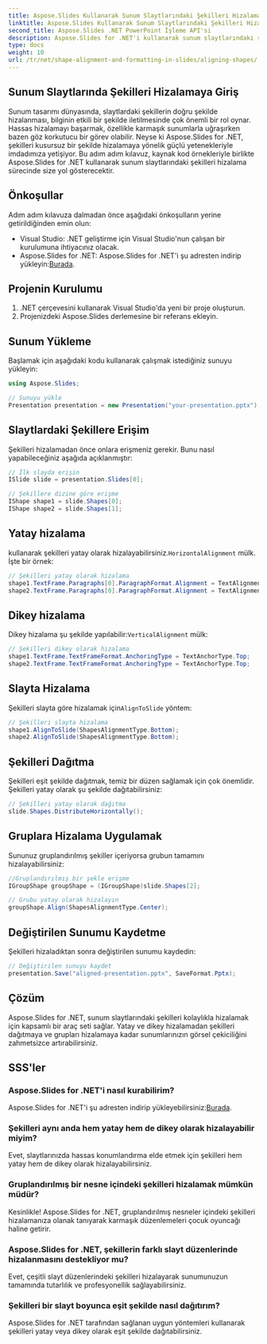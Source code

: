 ```yaml
---
title: Aspose.Slides Kullanarak Sunum Slaytlarındaki Şekilleri Hizalama
linktitle: Aspose.Slides Kullanarak Sunum Slaytlarındaki Şekilleri Hizalama
second_title: Aspose.Slides .NET PowerPoint İşleme API'si
description: Aspose.Slides for .NET'i kullanarak sunum slaytlarındaki şekilleri nasıl hizalayacağınızı öğrenin. Bu adım adım kılavuz, yatay ve dikey hizalamayı, şekilleri dağıtmayı, grupları hizalamayı ve daha fazlasını kapsayan kaynak kodu örnekleri sağlar.
type: docs
weight: 10
url: /tr/net/shape-alignment-and-formatting-in-slides/aligning-shapes/
---
```


## Sunum Slaytlarında Şekilleri Hizalamaya Giriş

Sunum tasarımı dünyasında, slaytlardaki şekillerin doğru şekilde hizalanması, bilginin etkili bir şekilde iletilmesinde çok önemli bir rol oynar. Hassas hizalamayı başarmak, özellikle karmaşık sunumlarla uğraşırken bazen göz korkutucu bir görev olabilir. Neyse ki Aspose.Slides for .NET, şekilleri kusursuz bir şekilde hizalamaya yönelik güçlü yetenekleriyle imdadımıza yetişiyor. Bu adım adım kılavuz, kaynak kod örnekleriyle birlikte Aspose.Slides for .NET kullanarak sunum slaytlarındaki şekilleri hizalama sürecinde size yol gösterecektir.

## Önkoşullar

Adım adım kılavuza dalmadan önce aşağıdaki önkoşulların yerine getirildiğinden emin olun:

- Visual Studio: .NET geliştirme için Visual Studio'nun çalışan bir kurulumuna ihtiyacınız olacak.
-  Aspose.Slides for .NET: Aspose.Slides for .NET'i şu adresten indirip yükleyin:[Burada](https://releases.aspose.com/slides/net/).

## Projenin Kurulumu

1. .NET çerçevesini kullanarak Visual Studio'da yeni bir proje oluşturun.
2. Projenizdeki Aspose.Slides derlemesine bir referans ekleyin.

## Sunum Yükleme

Başlamak için aşağıdaki kodu kullanarak çalışmak istediğiniz sunuyu yükleyin:

```csharp
using Aspose.Slides;

// Sunuyu yükle
Presentation presentation = new Presentation("your-presentation.pptx");
```

## Slaytlardaki Şekillere Erişim

Şekilleri hizalamadan önce onlara erişmeniz gerekir. Bunu nasıl yapabileceğiniz aşağıda açıklanmıştır:

```csharp
// İlk slayda erişin
ISlide slide = presentation.Slides[0];

// Şekillere dizine göre erişme
IShape shape1 = slide.Shapes[0];
IShape shape2 = slide.Shapes[1];
```

## Yatay hizalama

 kullanarak şekilleri yatay olarak hizalayabilirsiniz.`HorizontalAlignment` mülk. İşte bir örnek:

```csharp
// Şekilleri yatay olarak hizalama
shape1.TextFrame.Paragraphs[0].ParagraphFormat.Alignment = TextAlignment.Center;
shape2.TextFrame.Paragraphs[0].ParagraphFormat.Alignment = TextAlignment.Center;
```

## Dikey hizalama

 Dikey hizalama şu şekilde yapılabilir:`VerticalAlignment` mülk:

```csharp
// Şekilleri dikey olarak hizalama
shape1.TextFrame.TextFrameFormat.AnchoringType = TextAnchorType.Top;
shape2.TextFrame.TextFrameFormat.AnchoringType = TextAnchorType.Top;
```

## Slayta Hizalama

 Şekilleri slayta göre hizalamak için`AlignToSlide` yöntem:

```csharp
// Şekilleri slayta hizalama
shape1.AlignToSlide(ShapesAlignmentType.Bottom);
shape2.AlignToSlide(ShapesAlignmentType.Bottom);
```

## Şekilleri Dağıtma

Şekilleri eşit şekilde dağıtmak, temiz bir düzen sağlamak için çok önemlidir. Şekilleri yatay olarak şu şekilde dağıtabilirsiniz:

```csharp
// Şekilleri yatay olarak dağıtma
slide.Shapes.DistributeHorizontally();
```

## Gruplara Hizalama Uygulamak

Sununuz gruplandırılmış şekiller içeriyorsa grubun tamamını hizalayabilirsiniz:

```csharp
//Gruplandırılmış bir şekle erişme
IGroupShape groupShape = (IGroupShape)slide.Shapes[2];

// Grubu yatay olarak hizalayın
groupShape.Align(ShapesAlignmentType.Center);
```

## Değiştirilen Sunumu Kaydetme

Şekilleri hizaladıktan sonra değiştirilen sunumu kaydedin:

```csharp
// Değiştirilen sunuyu kaydet
presentation.Save("aligned-presentation.pptx", SaveFormat.Pptx);
```

## Çözüm

Aspose.Slides for .NET, sunum slaytlarındaki şekilleri kolaylıkla hizalamak için kapsamlı bir araç seti sağlar. Yatay ve dikey hizalamadan şekilleri dağıtmaya ve grupları hizalamaya kadar sunumlarınızın görsel çekiciliğini zahmetsizce artırabilirsiniz.

## SSS'ler

### Aspose.Slides for .NET'i nasıl kurabilirim?

 Aspose.Slides for .NET'i şu adresten indirip yükleyebilirsiniz:[Burada](https://releases.aspose.com/slides/net/).

### Şekilleri aynı anda hem yatay hem de dikey olarak hizalayabilir miyim?

Evet, slaytlarınızda hassas konumlandırma elde etmek için şekilleri hem yatay hem de dikey olarak hizalayabilirsiniz.

### Gruplandırılmış bir nesne içindeki şekilleri hizalamak mümkün müdür?

Kesinlikle! Aspose.Slides for .NET, gruplandırılmış nesneler içindeki şekilleri hizalamanıza olanak tanıyarak karmaşık düzenlemeleri çocuk oyuncağı haline getirir.

### Aspose.Slides for .NET, şekillerin farklı slayt düzenlerinde hizalanmasını destekliyor mu?

Evet, çeşitli slayt düzenlerindeki şekilleri hizalayarak sunumunuzun tamamında tutarlılık ve profesyonellik sağlayabilirsiniz.

### Şekilleri bir slayt boyunca eşit şekilde nasıl dağıtırım?

Aspose.Slides for .NET tarafından sağlanan uygun yöntemleri kullanarak şekilleri yatay veya dikey olarak eşit şekilde dağıtabilirsiniz.